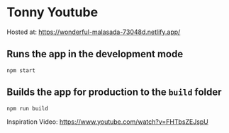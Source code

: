# Tonny Youtube

Hosted at: <https://wonderful-malasada-73048d.netlify.app/>

## Runs the app in the development mode

`npm start`

## Builds the app for production to the `build` folder

`npm run build`

Inspiration Video: <https://www.youtube.com/watch?v=FHTbsZEJspU>